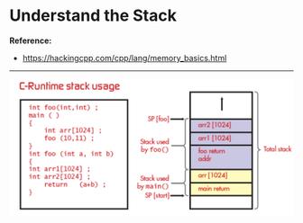 # Understand the Stack

**Reference:**
- https://hackingcpp.com/cpp/lang/memory_basics.html

------
<p align="center">
    <img src="./Images/1.png" width="700px" alt="">
</p>
